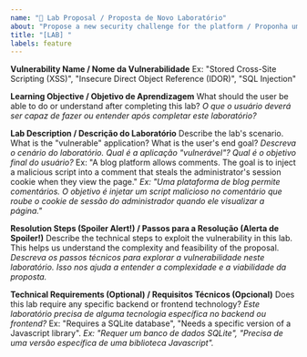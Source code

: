 ```yaml
---
name: "🔬 Lab Proposal / Proposta de Novo Laboratório"
about: "Propose a new security challenge for the platform / Proponha um novo desafio de segurança para a plataforma"
title: "[LAB] "
labels: feature
---
```


<!--
POR FAVOR, PREENCHA EM INGLÊS, SE POSSÍVEL.
PLEASE FILL THIS OUT IN ENGLISH, IF POSSIBLE.
-->

**Vulnerability Name / Nome da Vulnerabilidade**
Ex: "Stored Cross-Site Scripting (XSS)", "Insecure Direct Object Reference (IDOR)", "SQL Injection"

**Learning Objective / Objetivo de Aprendizagem**
What should the user be able to do or understand after completing this lab?
*O que o usuário deverá ser capaz de fazer ou entender após completar este laboratório?*

**Lab Description / Descrição do Laboratório**
Describe the lab's scenario. What is the "vulnerable" application? What is the user's end goal?
*Descreva o cenário do laboratório. Qual é a aplicação "vulnerável"? Qual é o objetivo final do usuário?*
Ex: "A blog platform allows comments. The goal is to inject a malicious script into a comment that steals the administrator's session cookie when they view the page."
*Ex: "Uma plataforma de blog permite comentários. O objetivo é injetar um script malicioso no comentário que roube o cookie de sessão do administrador quando ele visualizar a página."*

**Resolution Steps (Spoiler Alert!) / Passos para a Resolução (Alerta de Spoiler!)**
Describe the technical steps to exploit the vulnerability in this lab. This helps us understand the complexity and feasibility of the proposal.
*Descreva os passos técnicos para explorar a vulnerabilidade neste laboratório. Isso nos ajuda a entender a complexidade e a viabilidade da proposta.*

**Technical Requirements (Optional) / Requisitos Técnicos (Opcional)**
Does this lab require any specific backend or frontend technology?
*Este laboratório precisa de alguma tecnologia específica no backend ou frontend?*
Ex: "Requires a SQLite database", "Needs a specific version of a Javascript library".
*Ex: "Requer um banco de dados SQLite", "Precisa de uma versão específica de uma biblioteca Javascript".*
